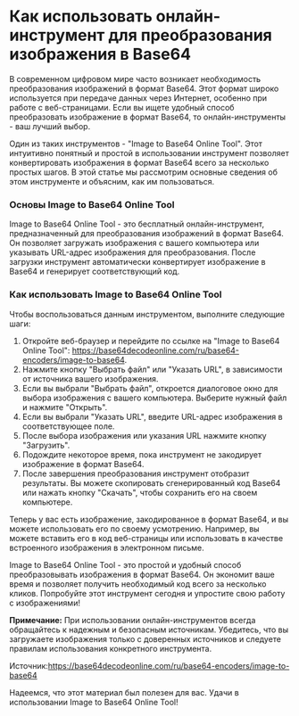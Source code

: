 Как использовать онлайн-инструмент для преобразования изображения в Base64
==========================================================================

В современном цифровом мире часто возникает необходимость преобразования изображений в формат Base64. Этот формат широко используется при передаче данных через Интернет, особенно при работе с веб-страницами. Если вы ищете удобный способ преобразовать изображение в формат Base64, то онлайн-инструменты - ваш лучший выбор.

Один из таких инструментов - "Image to Base64 Online Tool". Этот интуитивно понятный и простой в использовании инструмент позволяет конвертировать изображения в формат Base64 всего за несколько простых шагов. В этой статье мы рассмотрим основные сведения об этом инструменте и объясним, как им пользоваться.

### Основы Image to Base64 Online Tool

Image to Base64 Online Tool - это бесплатный онлайн-инструмент, предназначенный для преобразования изображений в формат Base64. Он позволяет загружать изображения с вашего компьютера или указывать URL-адрес изображения для преобразования. После загрузки инструмент автоматически конвертирует изображение в Base64 и генерирует соответствующий код.

### Как использовать Image to Base64 Online Tool

Чтобы воспользоваться данным инструментом, выполните следующие шаги:

1. Откройте веб-браузер и перейдите по ссылке на "Image to Base64 Online Tool": <https://base64decodeonline.com/ru/base64-encoders/image-to-base64>.
2. Нажмите кнопку "Выбрать файл" или "Указать URL", в зависимости от источника вашего изображения.
3. Если вы выбрали "Выбрать файл", откроется диалоговое окно для выбора изображения с вашего компьютера. Выберите нужный файл и нажмите "Открыть".
4. Если вы выбрали "Указать URL", введите URL-адрес изображения в соответствующее поле.
5. После выбора изображения или указания URL нажмите кнопку "Загрузить".
6. Подождите некоторое время, пока инструмент не закодирует изображение в формат Base64.
7. После завершения преобразования инструмент отобразит результаты. Вы можете скопировать сгенерированный код Base64 или нажать кнопку "Скачать", чтобы сохранить его на своем компьютере.

Теперь у вас есть изображение, закодированное в формат Base64, и вы можете использовать его по своему усмотрению. Например, вы можете вставить его в код веб-страницы или использовать в качестве встроенного изображения в электронном письме.

Image to Base64 Online Tool - это простой и удобный способ преобразовывать изображения в формат Base64. Он экономит ваше время и позволяет получить необходимый код всего за несколько кликов. Попробуйте этот инструмент сегодня и упростите свою работу с изображениями!

**Примечание:** При использовании онлайн-инструментов всегда обращайтесь к надежным и безопасным источникам. Убедитесь, что вы загружаете изображения только с доверенных источников и следуете правилам использования конкретного инструмента.

Источник:<https://base64decodeonline.com/ru/base64-encoders/image-to-base64>

Надеемся, что этот материал был полезен для вас. Удачи в использовании Image to Base64 Online Tool!